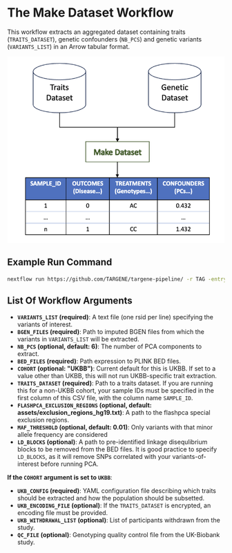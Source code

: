# The Make Dataset Workflow

This workflow extracts an aggregated dataset containing traits (`TRAITS_DATASET`), genetic confounders (`NB_PCS`) and genetic variants (`VARIANTS_LIST`) in an Arrow tabular format.

![Make Dataset](../assets/make_dataset.png)

## Example Run Command

```bash
nextflow run https://github.com/TARGENE/targene-pipeline/ -r TAG -entry MAKE_DATASET -profile P -resume
```

## List Of Workflow Arguments

- **`VARIANTS_LIST` (required)**: A text file (one rsid per line) specifying the variants of interest.
- **`BGEN_FILES` (required)**: Path to imputed BGEN files from which the variants in `VARIANTS_LIST` will be extracted.
- **`NB_PCS` (optional, default: 6)**: The number of PCA components to extract.
- **`BED_FILES` (required)**: Path expression to PLINK BED files.
- **`COHORT` (optional: "UKBB")**: Current default for this is UKBB. If set to a value other than UKBB, this will not run UKBB-specific trait extraction.
- **`TRAITS_DATASET` (required)**: Path to a traits dataset. If you are running this for a non-UKBB cohort, your sample IDs must be specified in the first column of this CSV file, with the column name `SAMPLE_ID`.
- **`FLASHPCA_EXCLUSION_REGIONS` (optional, default: assets/exclusion_regions_hg19.txt)**: A path to the flashpca special exclusion regions.
- **`MAF_THRESHOLD` (optional, default: 0.01)**: Only variants with that minor allele frequency are considered
- **`LD_BLOCKS` (optional)**: A path to pre-identified linkage disequlibrium blocks to be removed from the BED files. It is good practice to specify `LD_BLOCKS`, as it will remove SNPs correlated with your variants-of-interest before running PCA.

**If the `COHORT` argument is set to `UKBB`**:

- **`UKB_CONFIG` (required)**: YAML configuration file describing which traits should be extracted and how the population should be subsetted.
- **`UKB_ENCODING_FILE` (optional)**: If the `TRAITS_DATASET` is encrypted, an encoding file must be provided.
- **`UKB_WITHDRAWAL_LIST` (optional)**: List of participants withdrawn from the study.
- **`QC_FILE` (optional)**: Genotyping quality control file from the UK-Biobank study.
